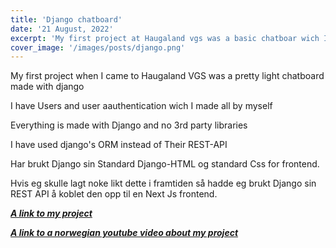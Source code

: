 ```yaml
---
title: 'Django chatboard'
date: '21 August, 2022'
excerpt: 'My first project at Haugaland vgs was a basic chatboar wich I made with Django.'
cover_image: '/images/posts/django.png'
---
```

My first project when I came to Haugaland VGS was a pretty light chatboard made with django

I have Users and user aauthentication wich I made all by myself

Everything is made with Django and no 3rd party libraries

I have used django's ORM instead of Their REST-API

Har brukt Django sin Standard Django-HTML og standard Css for frontend.

Hvis eg skulle lagt noke likt dette i framtiden så hadde eg brukt Django sin REST API å koblet den opp til en Next Js frontend.

***[A link to my project](https://github.com/snorresovold/django-chatboard)***

***[A link to a norwegian youtube video about my project](https://github.com/snorresovold/django-chatboard)***